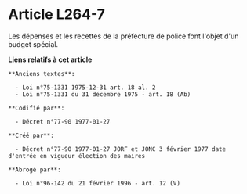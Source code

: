 # Article L264-7

Les dépenses et les recettes de la préfecture de police font l'objet d'un budget spécial.

**Liens relatifs à cet article**

	**Anciens textes**:

	  - Loi n°75-1331 1975-12-31 art. 18 al. 2
	  - Loi n°75-1331 du 31 décembre 1975 - art. 18 (Ab)

	**Codifié par**:

	  - Décret n°77-90 1977-01-27

	**Créé par**:

	  - Décret n°77-90 1977-01-27 JORF et JONC 3 février 1977 date d'entrée en vigueur élection des maires

	**Abrogé par**:

	  - Loi n°96-142 du 21 février 1996 - art. 12 (V)

